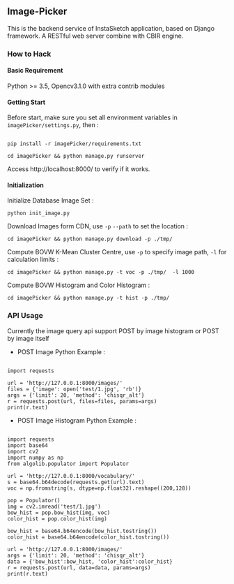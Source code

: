 ## Image-Picker

This is the backend service of InstaSketch application, based on Django framework. A RESTful web server combine with CBIR engine.

### How to Hack

#### Basic Requirement

Python >= 3.5, Opencv3.1.0 with extra contrib modules

#### Getting Start

Before start, make sure you set all environment variables in `imagePicker/settings.py`, then :

```

pip install -r imagePicker/requirements.txt

cd imagePicker && python manage.py runserver

```

Access http://localhost:8000/ to verify if it works.

#### Initialization

Initialize Database Image Set :

`python init_image.py`

Download Images form CDN, use `-p` `--path` to set the location :

`cd imagePicker && python manage.py download -p ./tmp/`

Compute BOVW K-Mean Cluster Centre, use `-p` to specify image path, `-l` for calculation limits :

`cd imagePicker && python manage.py -t voc -p ./tmp/  -l 1000`

Compute BOVW Histogram and Color Histogram :

`cd imagePicker && python manage.py -t hist -p ./tmp/`

### API Usage

Currently the image query api support POST by image histogram or POST by image itself

- POST Image Python Example :

```

import requests

url = 'http://127.0.0.1:8000/images/'
files = {'image': open('test/1.jpg', 'rb')}
args = {'limit': 20, 'method': 'chisqr_alt'}
r = requests.post(url, files=files, params=args)
print(r.text)

```

- POST Image Histogram Python Example :

```

import requests
import base64
import cv2
import numpy as np
from algolib.populator import Populator

url = 'http://127.0.0.1:8000/vocabulary/'
s = base64.b64decode(requests.get(url).text)
voc = np.fromstring(s, dtype=np.float32).reshape((200,128))

pop = Populator()
img = cv2.imread('test/1.jpg')
bow_hist = pop.bow_hist(img, voc)
color_hist = pop.color_hist(img)

bow_hist = base64.b64encode(bow_hist.tostring())
color_hist = base64.b64encode(color_hist.tostring())

url = 'http://127.0.0.1:8000/images/'
args = {'limit': 20, 'method': 'chisqr_alt'}
data = {'bow_hist':bow_hist, 'color_hist':color_hist}
r = requests.post(url, data=data, params=args)
print(r.text)


```
